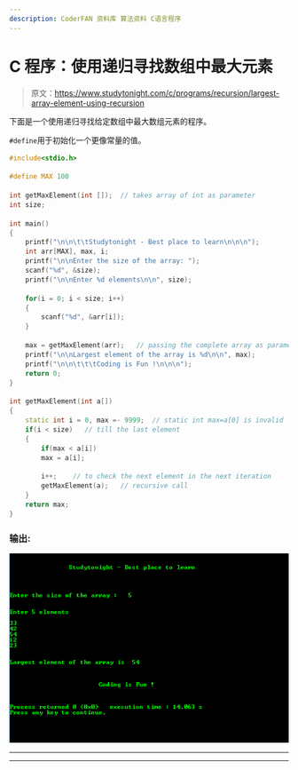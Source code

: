 ```yaml
---
description: CoderFAN 资料库 算法资料 C语言程序
---
```


# C 程序：使用递归寻找数组中最大元素

> 原文：<https://www.studytonight.com/c/programs/recursion/largest-array-element-using-recursion>

下面是一个使用递归寻找给定数组中最大数组元素的程序。

`#define`用于初始化一个更像常量的值。

```cpp
#include<stdio.h>

#define MAX 100

int getMaxElement(int []);  // takes array of int as parameter
int size;

int main()
{
    printf("\n\n\t\tStudytonight - Best place to learn\n\n\n");
    int arr[MAX], max, i;
    printf("\n\nEnter the size of the array: ");
    scanf("%d", &size);
    printf("\n\nEnter %d elements\n\n", size);

    for(i = 0; i < size; i++)
    {
        scanf("%d", &arr[i]);
    }

    max = getMaxElement(arr);   // passing the complete array as parameter
    printf("\n\nLargest element of the array is %d\n\n", max);
    printf("\n\n\t\t\tCoding is Fun !\n\n\n");
    return 0;
}

int getMaxElement(int a[])
{
    static int i = 0, max =- 9999;  // static int max=a[0] is invalid
    if(i < size)   // till the last element
    {
        if(max < a[i])
        max = a[i];

        i++;    // to check the next element in the next iteration
        getMaxElement(a);   // recursive call
    }
    return max;
}
```

### 输出:

![Program to find Largest array element using recursion](img/e2dd9ba2a306b1613bd79dc5013d9214.png)

* * *

* * *